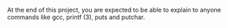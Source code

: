 At the end of this project, you are expected to be able to explain to anyone commands like gcc, printf (3), puts and putchar.
